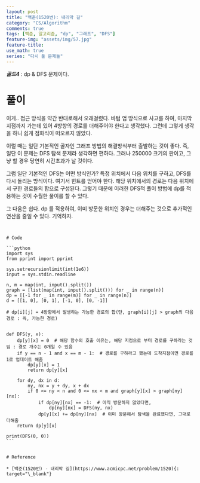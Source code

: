 ```yaml
---
layout: post
title: "백준(1520번): 내리막 길"
category: "CS/Algorithm"
comments: true
tags: [백준, 알고리즘, "dp", "그래프", "DFS"]
feature-img: "assets/img/57.jpg"
feature-title:
use_math: true
series: "다시 풀 문제들"
---
```


**_골드4_** : dp & DFS 문제이다.

# 풀이

이게.. 접근 방식을 약간 반대로해서 오래걸렸다. 바텀 업 방식으로 사고를 하여, 마지막 지점까지 가는데 있어 4방향의 경로를 더해주어야 한다고 생각했다. 그런데 그렇게 생각을 하니 쉽게 점화식이 떠오르지 않았다.

이럴 때는 일단 기본적인 골자인 그래프 방법의 해결방식부터 출발하는 것이 좋다. 즉, 일단 이 문제는 DFS 탐색 문제라 생각하면 편하다. 그러나 250000 크기의 판이고, 그냥 할 경우 당연히 시간초과가 날 것이다.

그럼 일단 기본적인 DFS는 어떤 방식인가? 특정 위치에서 다음 위치를 구하고, DFS를 다시 돌리는 방식이다. 여기서 힌트를 얻어야 한다. 해당 위치에서의 경로는 다음 위치에서 구한 경로들의 합으로 구성된다. 그렇기 때문에 이러한 DFS적 풀이 방법에 dp를 적용하는 것이 수월한 풀이를 할 수 있다.

그 다음은 쉽다. dp 를 적용하여, 이미 방문한 위치인 경우는 더해주는 것으로 추가적인 연산을 줄일 수 있다. 기억하자.

~~~그리고 setrecursionlimit은 함수다...~~~


# Code

```python
import sys
from pprint import pprint

sys.setrecursionlimit(int(1e6))
input = sys.stdin.readline

n, m = map(int, input().split())
graph = [list(map(int, input().split())) for _ in range(n)]
dp = [[-1 for _ in range(m)] for _ in range(n)]
d = [[1, 0], [0, 1], [-1, 0], [0, -1]]

# dp[i][j] = 4방향에서 발생하는 가능한 경로의 합(단, graph[i][j] > graph의 다음 경로 : 즉, 가능한 경로)


def DFS(y, x):
    dp[y][x] = 0  # 해당 함수의 호출 이유는, 해당 지점으로 부터 경로를 구하라는 것임 : 경로 개수는 0개일 수 있음
    if y == n - 1 and x == m - 1:  # 경로를 구하라고 했는데 도착지점이면 경로를 1로 업데이트 해줌
        dp[y][x] = 1
        return dp[y][x]

    for dy, dx in d:
        ny, nx = y + dy, x + dx
        if 0 <= ny < n and 0 <= nx < m and graph[y][x] > graph[ny][nx]:
            if dp[ny][nx] == -1:  # 아직 방문하지 않았다면,
                dp[ny][nx] = DFS(ny, nx)
            dp[y][x] += dp[ny][nx]  # 이미 방문해서 탐색을 완료했다면, 그대로 더해줌
    return dp[y][x]

print(DFS(0, 0))
```


# Reference

* [백준(1520번) - 내리막 길](https://www.acmicpc.net/problem/1520){: target="\_blank"}
